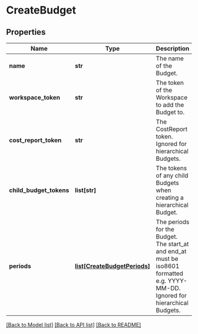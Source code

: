 # CreateBudget

## Properties
Name | Type | Description | Notes
------------ | ------------- | ------------- | -------------
**name** | **str** | The name of the Budget. | 
**workspace_token** | **str** | The token of the Workspace to add the Budget to. | [optional] 
**cost_report_token** | **str** | The CostReport token. Ignored for hierarchical Budgets. | [optional] 
**child_budget_tokens** | **list[str]** | The tokens of any child Budgets when creating a hierarchical Budget. | [optional] 
**periods** | [**list[CreateBudgetPeriods]**](CreateBudgetPeriods.md) | The periods for the Budget. The start_at and end_at must be iso8601 formatted e.g. YYYY-MM-DD. Ignored for hierarchical Budgets. | [optional] 

[[Back to Model list]](../README.md#documentation-for-models) [[Back to API list]](../README.md#documentation-for-api-endpoints) [[Back to README]](../README.md)


